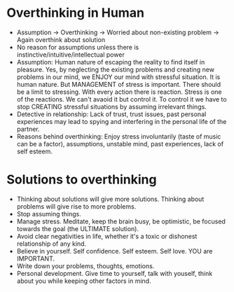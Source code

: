 # Overthinking in Human
* Assumption -> Overthinking -> Worried about non-existing problem -> Again overthink about solution
* No reason for assumptions unless there is instinctive/intuitive/intellectual power 
* Assumption: Human nature of escaping the reality to find itself in pleasure. Yes, by neglecting the existing problems and creating new problems in our mind, we ENJOY our mind with stressful situation. It is human nature. But MANAGEMENT of stress is important. There should be a limit to stressing. With every action there is reaction. Stress is one of the reactions. We can't avaoid it but control it. To control it we have to stop CREATING stressful situations by assuming irrelevant things.
* Detective in relationship: Lack of trust, trust issues, past personal experiences may lead to spying and interfering in the personal life of the partner. 
* Reasons behind overthinking: Enjoy stress involuntarily (taste of music can be a factor), assumptions, unstable mind, past experiences, lack of self esteem.

# Solutions to overthinking
* Thinking about solutions will give more solutions. Thinking about problems will give rise to more problems.
* Stop assuming things. 
* Manage stress. Meditate, keep the brain busy, be optimistic, be focused towards the goal (the ULTIMATE solution).
* Avoid clear negativities in life, whether it's a toxic or dishonest relationship of any kind. 
* Believe in yourself. Self confidence. Self esteem. Self love. YOU are IMPORTANT.
* Write down your problems, thoughts, emotions.
* Personal development. Give time to yourself, talk with youself, think about you while keeping other factors in mind.
